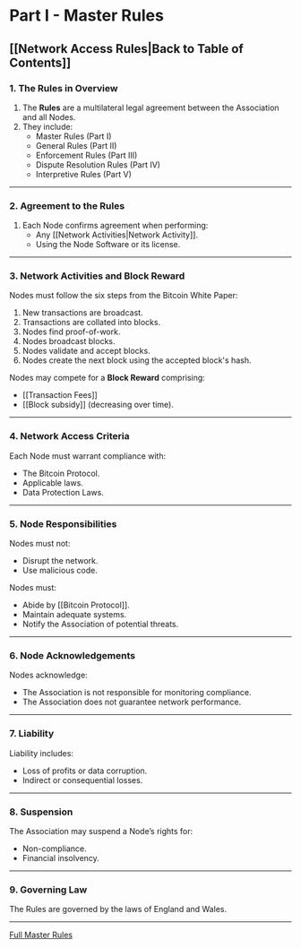# Part I - Master Rules

## [[Network Access Rules|Back to Table of Contents]]

### 1. The Rules in Overview
1. The **Rules** are a multilateral legal agreement between the Association and all Nodes.
2. They include:
   - Master Rules (Part I)
   - General Rules (Part II)
   - Enforcement Rules (Part III)
   - Dispute Resolution Rules (Part IV)
   - Interpretive Rules (Part V)

---

### 2. Agreement to the Rules
1. Each Node confirms agreement when performing:
   - Any [[Network Activities|Network Activity]].
   - Using the Node Software or its license.

---

### 3. Network Activities and Block Reward
Nodes must follow the six steps from the Bitcoin White Paper:
1. New transactions are broadcast.
2. Transactions are collated into blocks.
3. Nodes find proof-of-work.
4. Nodes broadcast blocks.
5. Nodes validate and accept blocks.
6. Nodes create the next block using the accepted block's hash.

Nodes may compete for a **Block Reward** comprising:
- [[Transaction Fees]]
- [[Block subsidy]] (decreasing over time).

---

### 4. Network Access Criteria
Each Node must warrant compliance with:
- The Bitcoin Protocol.
- Applicable laws.
- Data Protection Laws.

---

### 5. Node Responsibilities
Nodes must not:
- Disrupt the network.
- Use malicious code.

Nodes must:
- Abide by [[Bitcoin Protocol]].
- Maintain adequate systems.
- Notify the Association of potential threats.

---

### 6. Node Acknowledgements
Nodes acknowledge:
- The Association is not responsible for monitoring compliance.
- The Association does not guarantee network performance.

---

### 7. Liability
Liability includes:
- Loss of profits or data corruption.
- Indirect or consequential losses.

---

### 8. Suspension
The Association may suspend a Node’s rights for:
- Non-compliance.
- Financial insolvency.

---

### 9. Governing Law
The Rules are governed by the laws of England and Wales.

---

[Full Master Rules](https://nar.bsvblockchain.org/network-access-rules/part-i-master-rules)
